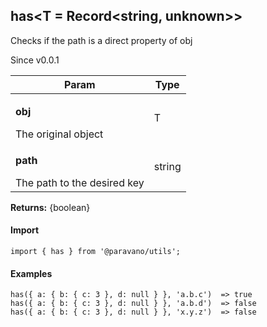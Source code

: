 <h2>has&lt;T = Record&lt;string, unknown&gt;&gt;</h2>
<p>Checks if the path is a direct property of obj</p>
<p>Since v0.0.1</p>
<table>
      <thead>
      <tr>
        <th>Param</th>
        <th>Type</th></tr>
      </thead>
      <tbody><tr><td><p><b>obj</b></p>The original object</td><td>T</td></tr><tr><td><p><b>path</b></p>The path to the desired key</td><td>string</td></tr></tbody>
    </table><p><b>Returns:</b> {boolean}</p>
<h4>Import</h4>

```
import { has } from '@paravano/utils';
```

  <h4>Examples</h4>




```
has({ a: { b: { c: 3 }, d: null } }, 'a.b.c')  => true
has({ a: { b: { c: 3 }, d: null } }, 'a.b.d')  => false
has({ a: { b: { c: 3 }, d: null } }, 'x.y.z')  => false
```

